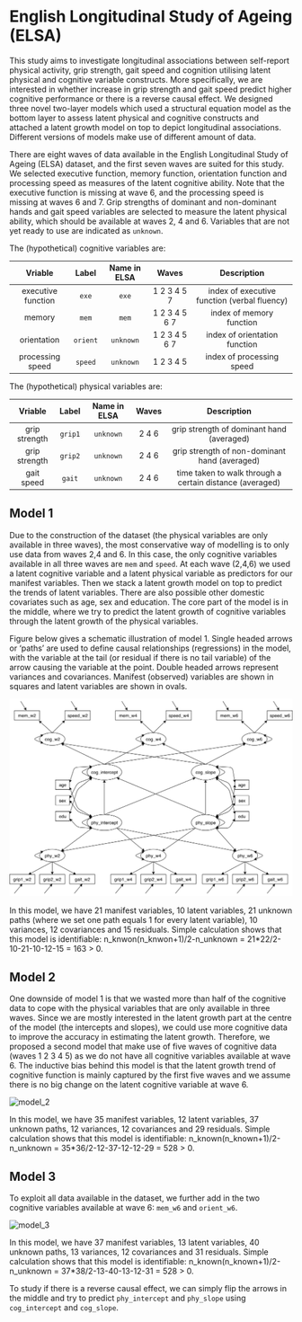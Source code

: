 # English Longitudinal Study of Ageing (ELSA)

This study aims to investigate longitudinal associations between self-report physical activity, grip strength, gait speed and cognition utilising latent physical and cognitive variable constructs. More specifically, we are interested in whether increase in grip strength and gait speed predict higher cognitive performance or there is a reverse causal effect. We designed three novel two-layer models which used a structural equation model as the bottom layer to assess latent physical and cognitive constructs and attached a latent growth model on top to depict longitudinal associations. Different versions of models make use of different amount of data. 

There are eight waves of data available in the English Longitudinal Study of Ageing (ELSA) dataset, and the first seven waves are suited for this study. We selected executive function, memory function, orientation function and processing speed as measures of the latent cognitive ability. Note that the executive function is missing at wave 6, and the processing speed is missing at waves 6 and 7. Grip strengths of dominant and non-dominant hands and gait speed variables are selected to measure the latent physical ability, which should be available at waves 2, 4 and 6. Variables that are not yet ready to use are indicated as `unknown`.

The (hypothetical) cognitive variables are: 

| Vriable | Label | Name in ELSA | Waves | Description |
| :---: | :---: | :---: | :---: | :---: |
| executive function | `exe` | `exe` | 1 2 3 4 5 7 | index of executive function (verbal fluency) |
| memory | `mem` | `mem` | 1 2 3 4 5 6 7 | index of memory function |
| orientation | `orient` | `unknown` | 1 2 3 4 5 6 7 | index of orientation function |
| processing speed | `speed` | `unknown` | 1 2 3 4 5 | index of processing speed |

The (hypothetical) physical variables are:

| Vriable | Label | Name in ELSA | Waves | Description |
| :---: | :---: | :---: | :---: | :---: |
| grip strength | `grip1` | `unknown` | 2 4 6 | grip strength of dominant hand (averaged) |
| grip strength | `grip2` | `unknown` | 2 4 6 | grip strength of non-dominant hand (averaged) |
| gait speed | `gait` | `unknown` | 2 4 6 | time taken to walk through a certain distance (averaged) |


## Model 1
Due to the construction of the dataset (the physical variables are only available in three waves), the most conservative way of modelling is to only use data from waves 2,4 and 6. In this case, the only cognitive variables available in all three waves are `mem` and `speed`. At each wave (2,4,6) we used a latent cognitive variable and a latent physical variable as predictors for our manifest variables. Then we stack a latent growth model on top to predict the trends of latent variables. There are also possible other domestic covariates such as age, sex and education. The core part of the model is in the middle, where we try to predict the latent growth of cognitive variables through the latent growth of the physical variables.

Figure below gives a schematic illustration of model 1. Single headed arrows or ‘paths’ are used to define causal relationships (regressions) in the model, with the variable at the tail (or residual if there is no tail variable) of the arrow causing the variable at the point. Double headed arrows represent variances and covariances. Manifest (observed) variables are shown in squares and latent variables are shown in ovals. 

![model_1](figures/model_1.jpg?raw=true "Model_1")

In this model, we have 21 manifest variables, 10 latent variables, 21 unknown paths (where we set one path equals 1 for every latent variable), 10 variances, 12 covariances and 15 residuals. Simple calculation shows that this model is identifiable: n_knwon(n_knwon+1)/2-n_unknown = 21*22/2-10-21-10-12-15 = 163 > 0.


## Model 2
One downside of model 1 is that we wasted more than half of the cognitive data to cope with the physical variables that are only available in three waves. Since we are mostly interested in the latent growth part at the centre of the model (the intercepts and slopes), we could use more cognitive data to improve the accuracy in estimating the latent growth. Therefore, we proposed a second model that make use of five waves of cognitive data (waves 1 2 3 4 5) as we do not have all cognitive variables available at wave 6. The inductive bias behind this model is that the latent growth trend of cognitive function is mainly captured by the first five waves and we assume there is no big change on the latent cognitive variable at wave 6.

![model_2](figures/model_2.jpg?raw=true "Model_2")

In this model, we have 35 manifest variables, 12 latent variables, 37 unknown paths, 12 variances, 12 covariances and 29 residuals. Simple calculation shows that this model is identifiable: n_known(n_known+1)/2-n_unknown = 35*36/2-12-37-12-12-29 = 528 > 0.

## Model 3
To exploit all data available in the dataset, we further add in the two cognitive variables available at wave 6: `mem_w6` and `orient_w6`. 

![model_3](figures/model_3.jpg?raw=true "Model_3")

In this model, we have 37 manifest variables, 13 latent variables, 40 unknown paths, 13 variances, 12 covariances and 31 residuals. Simple calculation shows that this model is identifiable: n_known(n_known+1)/2-n_unknown = 37*38/2-13-40-13-12-31 = 528 > 0.


To study if there is a reverse causal effect, we can simply flip the arrows in the middle and try to predict `phy_intercept` and `phy_slope` using `cog_intercept` and `cog_slope`.
